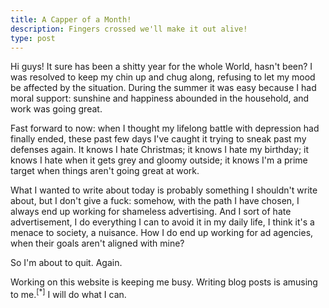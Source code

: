 ```yaml
---
title: A Capper of a Month!
description: Fingers crossed we'll make it out alive!
type: post
---
```


Hi guys! It sure has been a shitty year for the whole World, hasn't been? I was resolved to keep my chin up and chug along, refusing to let my mood be affected by the situation. During the summer it was easy because I had moral support: sunshine and happiness abounded in the household, and work was going great.

Fast forward to now: when I thought my lifelong battle with depression had finally ended, these past few days I've caught it trying to sneak past my defenses again. It knows I hate Christmas; it knows I hate my birthday; it knows I hate when it gets grey and gloomy outside; it knows I'm a prime target when things aren't going great at work.

What I wanted to write about today is probably something I shouldn't write about, but I don't give a fuck: somehow, with the path I have chosen, I always end up working for shameless advertising. And I sort of hate advertisement, I do everything I can to avoid it in my daily life, I think it's a menace to society, a nuisance. How I do end up working for ad agencies, when their goals aren't aligned with mine?

So I'm about to quit. Again.

Working on this website is keeping me busy. Writing blog posts is amusing to me.<sup data-note="Meanwhile, I fail to connect with my friends because I'm fighting against the social media behemoths by refusing to use their ad-peddling services.">[*]</sup> I will do what I can.
